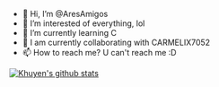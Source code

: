 - 👋 Hi, I’m @AresAmigos
- 👀 I’m interested of everything, lol
- 🌱 I’m currently learning C
- 💞️ I am currently collaborating with CARMELIX7052
- 📫 How to reach me? U can't reach me :D

<!---
AresAmigos/AresAmigos is a ✨ special ✨ repository because its `README.md` (this file) appears on your GitHub profile.
You can click the Preview link to take a look at your changes.
--->

[![Khuyen's github stats](https://github-readme-stats.vercel.app/api?username=AresAmigos&count_private=false&show_icons=true&theme=dark&hide_rank=false)](https://github.com/anuraghazra/github-readme-stats)
